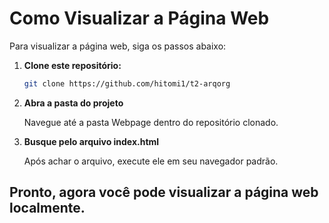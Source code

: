# Como Visualizar a Página Web

Para visualizar a página web, siga os passos abaixo:

1. **Clone este repositório:**

   ```bash
   git clone https://github.com/hitomi1/t2-arqorg

2. **Abra a pasta do projeto**

    Navegue até a pasta Webpage dentro do repositório clonado.

3. **Busque pelo arquivo index.html**

    Após achar o arquivo, execute ele em seu navegador padrão.

## Pronto, agora você pode visualizar a página web localmente.